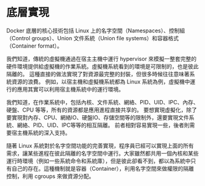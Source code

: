 # 底層實現

Docker 底層的核心技術包括 Linux 上的名字空間（Namespaces）、控制組（Control groups）、Union 文件系統（Union file systems）和容器格式（Container format）。

我們知道，傳統的虛擬機通過在宿主主機中運行 hypervisor 來模擬一整套完整的硬件環境提供給虛擬機的作業系統。虛擬機系統看到的環境是可限制的，也是彼此隔離的。
這種直接的做法實現了對資源最完整的封裝，但很多時候往往意味著系統資源的浪費。
例如，以宿主機和虛擬機系統都為 Linux 系統為例，虛擬機中運行的應用其實可以利用宿主機系統中的運行環境。

我們知道，在作業系統中，包括內核、文件系統、網絡、PID、UID、IPC、內存、硬盤、CPU 等等，所有的資源都是應用進程直接共享的。
要想實現虛擬化，除了要實現對內存、CPU、網絡IO、硬盤IO、存儲空間等的限制外，還要實現文件系統、網絡、PID、UID、IPC等等的相互隔離。
前者相對容易實現一些，後者則需要宿主機系統的深入支持。

隨著 Linux 系統對於名字空間功能的完善實現，程序員已經可以實現上面的所有需求，讓某些進程在彼此隔離的名字空間中運行。大家雖然都共用一個內核和某些運行時環境（例如一些系統命令和系統庫），但是彼此卻看不到，都以為系統中只有自己的存在。這種機制就是容器（Container），利用名字空間來做權限的隔離控制，利用 cgroups 來做資源分配。
